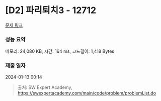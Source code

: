 # [D2] 파리퇴치3 - 12712 

[문제 링크](https://swexpertacademy.com/main/code/problem/problemDetail.do?contestProbId=AXuARWAqDkQDFARa) 

### 성능 요약

메모리: 24,080 KB, 시간: 164 ms, 코드길이: 1,418 Bytes

### 제출 일자

2024-01-13 00:14



> 출처: SW Expert Academy, https://swexpertacademy.com/main/code/problem/problemList.do